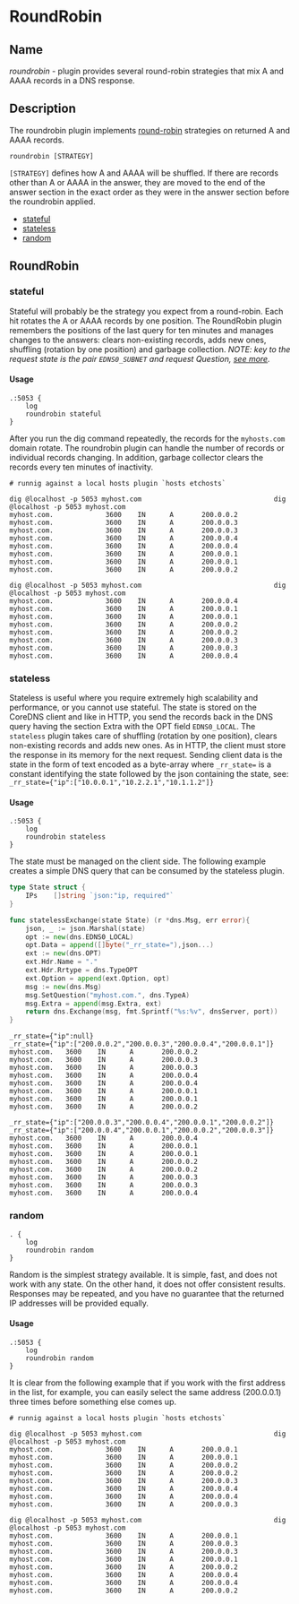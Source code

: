 # RoundRobin

## Name
*roundrobin* - plugin provides several round-robin strategies that mix A and AAAA 
records in a DNS response.

## Description
The roundrobin plugin implements [round-robin](https://en.wikipedia.org/wiki/Round-robin_scheduling)
strategies on returned A and AAAA records. 
```
roundrobin [STRATEGY]
```
`[STRATEGY]` defines how A and AAAA will be shuffled. If there are records other than A or AAAA in the
answer, they are moved to the end of the answer section in the exact order as they were in the answer 
section before the roundrobin applied. 
- [stateful](#stateful)
- [stateless](#stateless)
- [random](#random)

## RoundRobin
### stateful
Stateful will probably be the strategy you expect from a round-robin. Each hit rotates the A or AAAA records 
by one position. The RoundRobin plugin remembers the positions of the last query for ten minutes and manages changes 
to the answers: clears non-existing records, adds new ones, shuffling (rotation by one position) and garbage collection.
_NOTE: key to the request state is the pair `EDNS0_SUBNET` and request Question, [see more](https://en.wikipedia.org/wiki/EDNS_Client_Subnet)._

#### Usage
```
.:5053 {
    log
    roundrobin stateful
}
```
After you run the dig command repeatedly, the records for the `myhosts.com` domain rotate. The roundrobin plugin can 
handle the number of records or individual records changing. In addition, garbage collector clears the records every ten 
minutes of inactivity.

```shell
# runnig against a local hosts plugin `hosts etchosts` 

dig @localhost -p 5053 myhost.com                                 dig @localhost -p 5053 myhost.com                        
myhost.com.             3600    IN      A       200.0.0.2         myhost.com.             3600    IN      A       200.0.0.3
myhost.com.             3600    IN      A       200.0.0.3         myhost.com.             3600    IN      A       200.0.0.4
myhost.com.             3600    IN      A       200.0.0.4         myhost.com.             3600    IN      A       200.0.0.1
myhost.com.             3600    IN      A       200.0.0.1         myhost.com.             3600    IN      A       200.0.0.2

dig @localhost -p 5053 myhost.com                                 dig @localhost -p 5053 myhost.com                        
myhost.com.             3600    IN      A       200.0.0.4         myhost.com.             3600    IN      A       200.0.0.1
myhost.com.             3600    IN      A       200.0.0.1         myhost.com.             3600    IN      A       200.0.0.2
myhost.com.             3600    IN      A       200.0.0.2         myhost.com.             3600    IN      A       200.0.0.3
myhost.com.             3600    IN      A       200.0.0.3         myhost.com.             3600    IN      A       200.0.0.4
```

### stateless
Stateless is useful where you require extremely high scalability and performance, or you cannot use stateful. The state 
is stored on the CoreDNS client and like in HTTP, you send the records back in the DNS query having the section Extra 
with the OPT field `EDNS0_LOCAL`. The `stateless` plugin takes care of shuffling (rotation by one position), 
clears non-existing records and adds new ones. As in HTTP, the client must store the response in its memory for the next 
request. Sending client data is the state in the form of text encoded as a byte-array where `_rr_state=` is a constant 
identifying the state followed by the json containing the state, see: `_rr_state={"ip":["10.0.0.1","10.2.2.1","10.1.1.2"]}` 

#### Usage
```
.:5053 {
    log
    roundrobin stateless
}
```
The state must be managed on the client side. The following example creates a simple DNS query that can be consumed by 
the stateless plugin.
```go
type State struct {
    IPs    []string `json:"ip, required"`
}

func statelessExchange(state State) (r *dns.Msg, err error){
    json, _ := json.Marshal(state)
    opt := new(dns.EDNS0_LOCAL)
    opt.Data = append([]byte("_rr_state="),json...)
    ext := new(dns.OPT)
    ext.Hdr.Name = "."
    ext.Hdr.Rrtype = dns.TypeOPT
    ext.Option = append(ext.Option, opt)
    msg := new(dns.Msg)
    msg.SetQuestion("myhost.com.", dns.TypeA)
    msg.Extra = append(msg.Extra, ext)
    return dns.Exchange(msg, fmt.Sprintf("%s:%v", dnsServer, port))
}
```

```
_rr_state={"ip":null}                                                 _rr_state={"ip":["200.0.0.2","200.0.0.3","200.0.0.4","200.0.0.1"]}
myhost.com.   3600    IN      A       200.0.0.2                       myhost.com.   3600    IN      A       200.0.0.3          
myhost.com.   3600    IN      A       200.0.0.3                       myhost.com.   3600    IN      A       200.0.0.4          
myhost.com.   3600    IN      A       200.0.0.4                       myhost.com.   3600    IN      A       200.0.0.1          
myhost.com.   3600    IN      A       200.0.0.1                       myhost.com.   3600    IN      A       200.0.0.2          

_rr_state={"ip":["200.0.0.3","200.0.0.4","200.0.0.1","200.0.0.2"]}    _rr_state={"ip":["200.0.0.4","200.0.0.1","200.0.0.2","200.0.0.3"]}
myhost.com.   3600    IN      A       200.0.0.4                       myhost.com.   3600    IN      A       200.0.0.1          
myhost.com.   3600    IN      A       200.0.0.1                       myhost.com.   3600    IN      A       200.0.0.2          
myhost.com.   3600    IN      A       200.0.0.2                       myhost.com.   3600    IN      A       200.0.0.3          
myhost.com.   3600    IN      A       200.0.0.3                       myhost.com.   3600    IN      A       200.0.0.4          

```


### random
```
. {
    log
    roundrobin random
}
```
Random is the simplest strategy available. It is simple, fast, and does not work with any state. On the other hand, 
it does not offer consistent results. Responses may be repeated, and you have no guarantee that the returned IP 
addresses will be provided equally. 

#### Usage
```
.:5053 {
    log
    roundrobin random
}
```
It is clear from the following example that if you work with the first address in the list, for example, you can easily 
select the same address (200.0.0.1) three times before something else comes up.
```shell
# runnig against a local hosts plugin `hosts etchosts` 

dig @localhost -p 5053 myhost.com                                 dig @localhost -p 5053 myhost.com                        
myhost.com.             3600    IN      A       200.0.0.1         myhost.com.             3600    IN      A       200.0.0.1
myhost.com.             3600    IN      A       200.0.0.2         myhost.com.             3600    IN      A       200.0.0.2
myhost.com.             3600    IN      A       200.0.0.3         myhost.com.             3600    IN      A       200.0.0.4
myhost.com.             3600    IN      A       200.0.0.4         myhost.com.             3600    IN      A       200.0.0.3

dig @localhost -p 5053 myhost.com                                 dig @localhost -p 5053 myhost.com                        
myhost.com.             3600    IN      A       200.0.0.1         myhost.com.             3600    IN      A       200.0.0.3
myhost.com.             3600    IN      A       200.0.0.3         myhost.com.             3600    IN      A       200.0.0.1
myhost.com.             3600    IN      A       200.0.0.2         myhost.com.             3600    IN      A       200.0.0.4
myhost.com.             3600    IN      A       200.0.0.4         myhost.com.             3600    IN      A       200.0.0.2
```

